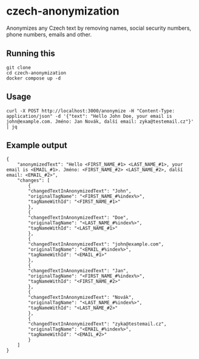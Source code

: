# czech-anonymization
Anonymizes any Czech text by removing names, social security numbers, phone numbers, emails and other.

## Running this
    git clone
    cd czech-anonymization
    docker compose up -d

## Usage
    curl -X POST http://localhost:3000/anonymize -H "Content-Type: application/json" -d '{"text": "Hello John Doe, your email is john@example.com. Jméno: Jan Novák, další email: zyka@testemail.cz"}' | jq

## Example output
    {
        "anonymizedText": "Hello <FIRST_NAME_#1> <LAST_NAME_#1>, your email is <EMAIL_#1>. Jméno: <FIRST_NAME_#2> <LAST_NAME_#2>, další email: <EMAIL_#2>",
        "changes": [
            {
            "changedTextInAnonymizedText": "John",
            "originalTagName": "<FIRST_NAME_#%index%>",
            "tagNameWithId": "<FIRST_NAME_#1>"
            },
            {
            "changedTextInAnonymizedText": "Doe",
            "originalTagName": "<LAST_NAME_#%index%>",
            "tagNameWithId": "<LAST_NAME_#1>"
            },
            {
            "changedTextInAnonymizedText": "john@example.com",
            "originalTagName": "<EMAIL_#%index%>",
            "tagNameWithId": "<EMAIL_#1>"
            },
            {
            "changedTextInAnonymizedText": "Jan",
            "originalTagName": "<FIRST_NAME_#%index%>",
            "tagNameWithId": "<FIRST_NAME_#2>"
            },
            {
            "changedTextInAnonymizedText": "Novák",
            "originalTagName": "<LAST_NAME_#%index%>",
            "tagNameWithId": "<LAST_NAME_#2>"
            },
            {
            "changedTextInAnonymizedText": "zyka@testemail.cz",
            "originalTagName": "<EMAIL_#%index%>",
            "tagNameWithId": "<EMAIL_#2>"
            }
        ]
    }
